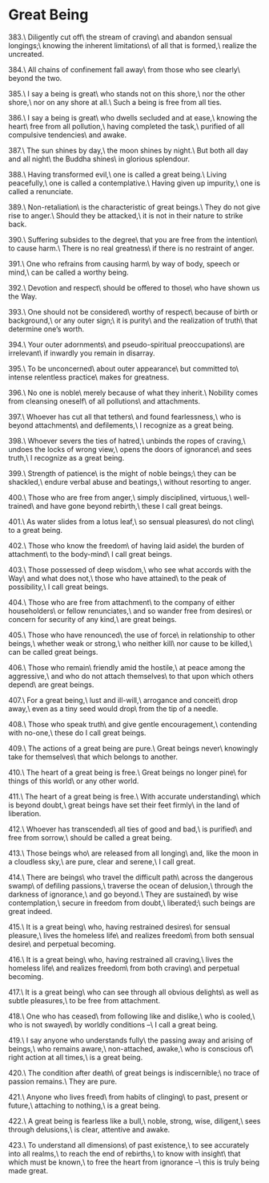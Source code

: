 Great Being
===========

383.\\
Diligently cut off\\
the stream of craving\\
and abandon sensual longings;\\
knowing the inherent limitations\\
of all that is formed,\\
realize the uncreated.

384.\\
All chains of confinement fall away\\
from those who see clearly\\
beyond the two.

385.\\
I say a being is great\\
who stands not on this shore,\\
nor the other shore,\\
nor on any shore at all.\\
Such a being is free from all ties.

386.\\
I say a being is great\\
who dwells secluded and at ease,\\
knowing the heart\\
free from all pollution,\\
having completed the task,\\
purified of all compulsive tendencies\\
and awake.

387.\\
The sun shines by day,\\
the moon shines by night.\\
But both all day and all night\\
the Buddha shines\\
in glorious splendour.

388.\\
Having transformed evil,\\
one is called a great being.\\
Living peacefully,\\
one is called a contemplative.\\
Having given up impurity,\\
one is called a renunciate.

389.\\
Non-retaliation\\
is the characteristic of great beings.\\
They do not give rise to anger.\\
Should they be attacked,\\
it is not in their nature to strike back.

390.\\
Suffering subsides to the degree\\
that you are free from the intention\\
to cause harm.\\
There is no real greatness\\
if there is no restraint of anger.

391.\\
One who refrains from causing harm\\
by way of body, speech or mind,\\
can be called a worthy being.

392.\\
Devotion and respect\\
should be offered to those\\
who have shown us the Way.

393.\\
One should not be considered\\
worthy of respect\\
because of birth or background,\\
or any outer sign;\\
it is purity\\
and the realization of truth\\
that determine one’s worth.

394.\\
Your outer adornments\\
and pseudo-spiritual preoccupations\\
are irrelevant\\
if inwardly you remain in disarray.

395.\\
To be unconcerned\\
about outer appearance\\
but committed to\\
intense relentless practice\\
makes for greatness.

396.\\
No one is noble\\
merely because of what they inherit.\\
Nobility comes from cleansing oneself\\
of all pollutions\\
and attachments.

397.\\
Whoever has cut all that tethers\\
and found fearlessness,\\
who is beyond attachments\\
and defilements,\\
I recognize as a great being.

398.\\
Whoever severs the ties of hatred,\\
unbinds the ropes of craving,\\
undoes the locks of wrong view,\\
opens the doors of ignorance\\
and sees truth,\\
I recognize as a great being.

399.\\
Strength of patience\\
is the might of noble beings;\\
they can be shackled,\\
endure verbal abuse and beatings,\\
without resorting to anger.

400.\\
Those who are free from anger,\\
simply disciplined, virtuous,\\
well-trained\\
and have gone beyond rebirth,\\
these I call great beings.

401.\\
As water slides from a lotus leaf,\\
so sensual pleasures\\
do not cling\\
to a great being.

402.\\
Those who know the freedom\\
of having laid aside\\
the burden of attachment\\
to the body-mind\\
I call great beings.

403.\\
Those possessed of deep wisdom,\\
who see what accords with the Way\\
and what does not,\\
those who have attained\\
to the peak of possibility,\\
I call great beings.

404.\\
Those who are free from attachment\\
to the company of either householders\\
or fellow renunciates,\\
and so wander free from desires\\
or concern for security of any kind,\\
are great beings.

405.\\
Those who have renounced\\
the use of force\\
in relationship to other beings,\\
whether weak or strong,\\
who neither kill\\
nor cause to be killed,\\
can be called great beings.

406.\\
Those who remain\\
friendly amid the hostile,\\
at peace among the aggressive,\\
and who do not attach themselves\\
to that upon which others depend\\
are great beings.

407.\\
For a great being,\\
lust and ill-will,\\
arrogance and conceit\\
drop away,\\
even as a tiny seed would drop\\
from the tip of a needle.

408.\\
Those who speak truth\\
and give gentle encouragement,\\
contending with no-one,\\
these do I call great beings.

409.\\
The actions of a great being are pure.\\
Great beings never\\
knowingly take for themselves\\
that which belongs to another.

410.\\
The heart of a great being is free.\\
Great beings no longer pine\\
for things of this world\\
or any other world.

411.\\
The heart of a great being is free.\\
With accurate understanding\\
which is beyond doubt,\\
great beings have set their feet firmly\\
in the land of liberation.

412.\\
Whoever has transcended\\
all ties of good and bad,\\
is purified\\
and free from sorrow,\\
should be called a great being.

413.\\
Those beings who\\
are released from all longing\\
and, like the moon in a cloudless sky,\\
are pure, clear and serene,\\
I call great.

414.\\
There are beings\\
who travel the difficult path\\
across the dangerous swamp\\
of defiling passions,\\
traverse the ocean of delusion,\\
through the darkness of ignorance,\\
and go beyond.\\
They are sustained\\
by wise contemplation,\\
secure in freedom from doubt,\\
liberated;\\
such beings are great indeed.

415.\\
It is a great being\\
who, having restrained desires\\
for sensual pleasure,\\
lives the homeless life\\
and realizes freedom\\
from both sensual desire\\
and perpetual becoming.

416.\\
It is a great being\\
who, having restrained all craving,\\
lives the homeless life\\
and realizes freedom\\
from both craving\\
and perpetual becoming.

417.\\
It is a great being\\
who can see through all obvious delights\\
as well as subtle pleasures,\\
to be free from attachment.

418.\\
One who has ceased\\
from following like and dislike,\\
who is cooled,\\
who is not swayed\\
by worldly conditions –\\
I call a great being.

419.\\
I say anyone who understands fully\\
the passing away and arising of beings,\\
who remains aware,\\
non-attached, awake,\\
who is conscious of\\
right action at all times,\\
is a great being.

420.\\
The condition after death\\
of great beings is indiscernible;\\
no trace of passion remains.\\
They are pure.

421.\\
Anyone who lives freed\\
from habits of clinging\\
to past, present or future,\\
attaching to nothing,\\
is a great being.

422.\\
A great being is fearless like a bull,\\
noble, strong, wise, diligent,\\
sees through delusions,\\
is clear, attentive and awake.

423.\\
To understand all dimensions\\
of past existence,\\
to see accurately into all realms,\\
to reach the end of rebirths,\\
to know with insight\\
that which must be known,\\
to free the heart from ignorance –\\
this is truly being made great.
